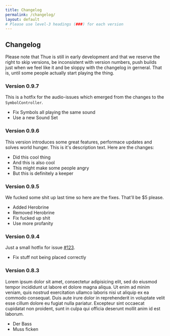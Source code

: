 ```yaml
---
title: Changelog
permalink: /changelog/
layout: default
# Please use level-3 headings (###) for each version
---
```


## Changelog

Please note that Thue is still in early development and that we reserve the right to skip versions, be inconsistent with version numbers, push builds just when we feel like it and be sloppy with the changelog in gerneral. That is, until some people actually start playing the thing.


### Version 0.9.7

This is a hotfix for the audio-issues which emerged from the changes to the `SymbolController`.

* Fix Symbols all playing the same sound
* Use a new Sound Set


### Version 0.9.6

This version introduces some great features, performace updates and solves world hunger. This is it's description text. Here are the changes:

* Did this cool thing
* And this is also cool
* This might make some people angry
* But this is definitely a keeper


### Version 0.9.5

We fucked some shit up last time so here are the fixes. That'll be $5 please.

* Added Herobrine
* Removed Herobrine
* Fix fucked up shit
* Use more profanity


### Version 0.9.4

Just a small hotfix for issue [#123](https://gitlab.uni-koblenz.de/mbrack/thue/issues/123).

* Fix stuff not being placed correctly

### Version 0.8.3

Lorem ipsum dolor sit amet, consectetur adipisicing elit, sed do eiusmod tempor incididunt ut labore et dolore magna aliqua. Ut enim ad minim veniam, quis nostrud exercitation ullamco laboris nisi ut aliquip ex ea commodo consequat. Duis aute irure dolor in reprehenderit in voluptate velit esse cillum dolore eu fugiat nulla pariatur. Excepteur sint occaecat cupidatat non proident, sunt in culpa qui officia deserunt mollit anim id est laborum.

* Der Bass
* Muss ficken

